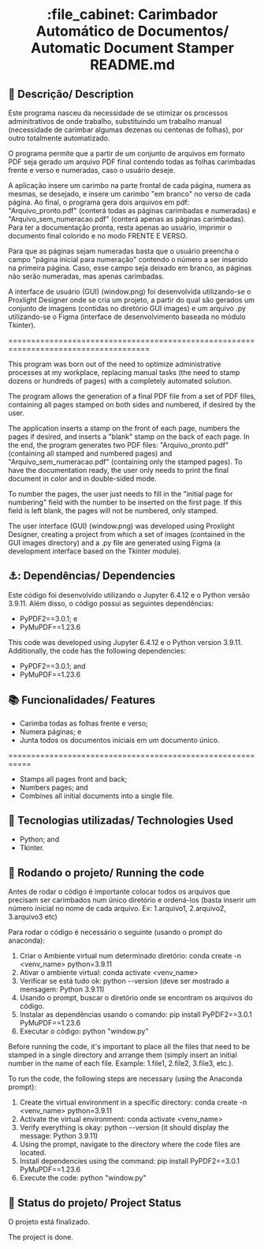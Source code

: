 <h1 align="center">:file_cabinet: Carimbador Automático de Documentos/ Automatic Document Stamper README.md</h1>

## :memo: Descrição/ Description
Este programa nasceu da necessidade de se otimizar os processos adminitrativos de onde trabalho, substituindo um trabalho manual (necessidade de carimbar algumas dezenas ou centenas de folhas), por outro totalmente automatizado.  

O programa permite que a partir de um conjunto de arquivos em formato PDF seja gerado um arquivo PDF final contendo todas as folhas carimbadas frente e verso e numeradas, caso o usuário deseje. 

A aplicação insere um carimbo na parte frontal de cada página, numera as mesmas, se desejado, e insere um carimbo "em branco" no verso de cada página. Ao final, o programa gera  dois arquivos em pdf: "Arquivo_pronto.pdf" (conterá todas as páginas carimbadas e numeradas) e "Arquivo_sem_numeracao.pdf" (conterá apenas as páginas carimbadas). Para ter a documentação pronta, resta apenas ao usuário, imprimir o documento final colorido e no modo FRENTE E VERSO. 

Para que as páginas sejam numeradas basta que o usuário preencha o campo "página inicial para numeração" contendo o número a ser inserido na primeira página. Caso, esse campo seja deixado em branco, as páginas não serão numeradas, mas apenas carimbadas.

A interface de usuário (GUI) (window.png) foi desenvolvida utilizando-se o Proxlight Designer onde se cria um projeto, a partir do qual são gerados um conjunto de imagens (contidas no diretório GUI images) e um arquivo .py utilizando-se o Figma (interface de desenvolvimento baseada no módulo Tkinter). 

=====================================================================================

This program was born out of the need to optimize administrative processes at my workplace, replacing manual tasks (the need to stamp dozens or hundreds of pages) with a completely automated solution.

The program allows the generation of a final PDF file from a set of PDF files, containing all pages stamped on both sides and numbered, if desired by the user.

The application inserts a stamp on the front of each page, numbers the pages if desired, and inserts a "blank" stamp on the back of each page. In the end, the program generates two PDF files: "Arquivo_pronto.pdf" (containing all stamped and numbered pages) and "Arquivo_sem_numeracao.pdf" (containing only the stamped pages). To have the documentation ready, the user only needs to print the final document in color and in double-sided mode.

To number the pages, the user just needs to fill in the "initial page for numbering" field with the number to be inserted on the first page. If this field is left blank, the pages will not be numbered, only stamped.

The user interface (GUI) (window.png) was developed using Proxlight Designer, creating a project from which a set of images (contained in the GUI images directory) and a .py file are generated using Figma (a development interface based on the Tkinter module).

## ⚓: Dependências/ Dependencies
Este código foi desenvolvido utilizando o Jupyter 6.4.12 e o Python versão 3.9.11. Além disso, o código possui as seguintes dependências: 
* PyPDF2==3.0.1; e
* PyMuPDF==1.23.6

This code was developed using Jupyter 6.4.12 e o Python version 3.9.11. Additionally, the code has the following dependencies:
* PyPDF2==3.0.1; and
* PyMuPDF==1.23.6

## :books: Funcionalidades/ Features
* Carimba todas as folhas frente e verso;
* Numera páginas; e
* Junta todos os documentos iniciais em um documento único.
  
===========================================================
* Stamps all pages front and back;
* Numbers pages; and
* Combines all initial documents into a single file.
 
## :wrench: Tecnologias utilizadas/ Technologies Used
* Python; and
* Tkinter.
  

## :rocket: Rodando o projeto/ Running the code
Antes de rodar o código é importante colocar todos os arquivos que precisam ser carimbados num único diretório e ordená-los (basta inserir um número inicial no nome de cada arquivo. Ex: 1.arquivo1, 2.arquivo2, 3.arquivo3 etc)

Para rodar o código é necessário o seguinte (usando o prompt do anaconda):
1) Criar o Ambiente virtual num determinado diretório: conda create -n <venv_name> python=3.9.11
2) Ativar o ambiente virtual: conda activate <venv_name>
3) Verificar se está tudo ok: python --version (deve ser mostrado a mensagem: Python 3.9.11)
4) Usando o prompt, buscar o diretório onde se encontram os arquivos do código.
5) Instalar as dependências usando o comando: pip install PyPDF2==3.0.1 PyMuPDF==1.23.6
6) Executar o código: python "window.py"

Before running the code, it's important to place all the files that need to be stamped in a single directory and arrange them (simply insert an initial number in the name of each file. Example: 1.file1, 2.file2, 3.file3, etc.).

To run the code, the following steps are necessary (using the Anaconda prompt):

1) Create the virtual environment in a specific directory: conda create -n <venv_name> python=3.9.11
2) Activate the virtual environment: conda activate <venv_name>
3) Verify everything is okay: python --version (it should display the message: Python 3.9.11)
4) Using the prompt, navigate to the directory where the code files are located.
5) Install dependencies using the command: pip install PyPDF2==3.0.1 PyMuPDF==1.23.6
6) Execute the code: python "window.py"

## :dart: Status do projeto/ Project Status
O projeto está finalizado.

The project is done.   

